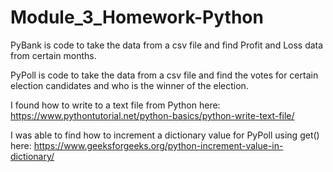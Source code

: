 # Module_3_Homework-Python

PyBank is code to take the data from a csv file and find Profit and Loss data from certain months.

PyPoll is code to take the data from a csv file and find the votes for certain election candidates and who is the winner of the election.

I found how to write to a text file from Python here: https://www.pythontutorial.net/python-basics/python-write-text-file/

I was able to find how to increment a dictionary value for PyPoll using get() here: https://www.geeksforgeeks.org/python-increment-value-in-dictionary/
